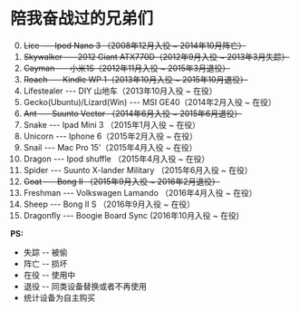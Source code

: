 陪我奋战过的兄弟们
===
0. ~~Lice --- Ipod Nano 3 （2008年12月入役 ~ 2014年10月阵亡）~~
1. ~~Skywalker --- 2012 Giant ATX770D（2012年9月入役 ~ 2013年3月失踪）~~
1. ~~Cayman --- 小米1S（2012年11月入役 ~ 2015年3月退役）~~
2. ~~Roach --- Kindle WP 1（2013年10月入役 ~ 2015年10月退役）~~
3. Lifestealer --- DIY 山地车（2013年10月入役 ~ 在役）
3. Gecko(Ubuntu)/Lizard(Win) --- MSI GE40（2014年2月入役 ~ 在役）
4. ~~Ant --- Suunto Vector （2014年6月入役 ~ 2015年6月退役）~~
4. Snake --- Ipad Mini 3 （2015年1月入役 ~ 在役）
5. Unicorn --- Iphone 6（2015年2月入役 ~ 在役）
6. Snail --- Mac Pro 15'（2015年4月入役 ~ 在役）
8. Dragon --- Ipod shuffle （2015年4月入役 ~ 在役）
7. Spider --- Suunto X-lander Military （2015年6月入役 ~ 在役）
7. ~~Goat --- Bong II （2015年9月入役 ~ 2016年2月退役）~~
8. Freshman --- Volkswagen Lamando （2016年4月入役 ~ 在役）
9. Sheep --- Bong II S （2016年9月入役 ~ 在役）
10. Dragonfly --- Boogie Board Sync (2016年10月入役 ~ 在役)

**PS:**
+ 失踪 -- 被偷
+ 阵亡 -- 损坏
+ 在役 -- 使用中
+ 退役 -- 同类设备替换或者不再使用
+ 统计设备为自主购买
